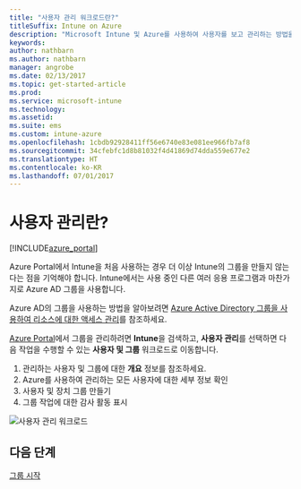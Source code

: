 ```yaml
---
title: "사용자 관리 워크로드란?"
titleSuffix: Intune on Azure
description: "Microsoft Intune 및 Azure를 사용하여 사용자를 보고 관리하는 방법을 알아봅니다.\""
keywords: 
author: nathbarn
ms.author: nathbarn
manager: angrobe
ms.date: 02/13/2017
ms.topic: get-started-article
ms.prod: 
ms.service: microsoft-intune
ms.technology: 
ms.assetid: 
ms.suite: ems
ms.custom: intune-azure
ms.openlocfilehash: 1cbdb92928411ff56e6740e83e081ee966fb7af8
ms.sourcegitcommit: 34cfebfc1d8b81032f4d41869d74dda559e677e2
ms.translationtype: HT
ms.contentlocale: ko-KR
ms.lasthandoff: 07/01/2017
---
```

# <a name="what-is-user-management"></a>사용자 관리란?


[!INCLUDE[azure_portal](./includes/azure_portal.md)]

Azure Portal에서 Intune을 처음 사용하는 경우 더 이상 Intune의 그룹을 만들지 않는다는 점을 기억해야 합니다. Intune에서는 사용 중인 다른 여러 응용 프로그램과 마찬가지로 Azure AD 그룹을 사용합니다.

Azure AD의 그룹을 사용하는 방법을 알아보려면 [Azure Active Directory 그룹을 사용하여 리소스에 대한 액세스 관리](https://docs.microsoft.com/azure/active-directory/active-directory-manage-groups)를 참조하세요.

[Azure Portal](https://portal.azure.com)에서 그룹을 관리하려면 **Intune**을 검색하고, **사용자 관리**를 선택하면 다음 작업을 수행할 수 있는 **사용자 및 그룹** 워크로드로 이동합니다.

1. 관리하는 사용자 및 그룹에 대한 **개요** 정보를 참조하세요.
2. Azure를 사용하여 관리하는 모든 사용자에 대한 세부 정보 확인
3. 사용자 및 장치 그룹 만들기
4. 그룹 작업에 대한 감사 활동 표시

![사용자 관리 워크로드](./media/manage-users.png)


## <a name="next-step"></a>다음 단계

[그룹 시작](groups-get-started.md)
